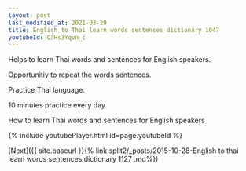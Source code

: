 ```yaml
---
layout: post
last_modified_at: 2021-03-29
title: English to Thai learn words sentences dictionary 1047 
youtubeId: O3Hs3Yqvn_c
---
```

 
 
Helps to learn Thai words and sentences for English speakers.

Opportunitiy to repeat the words sentences. 

Practice Thai language. 
 
10 minutes practice every day. 
 
How to learn Thai words and sentences for English speakers 
 
{% include youtubePlayer.html id=page.youtubeId %}
 
 
[Next]({{ site.baseurl }}{% link  split2/_posts/2015-10-28-English to thai learn words sentences dictionary 1127 .md%})
 
